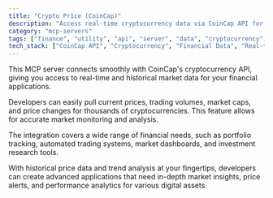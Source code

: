 ```yaml
---
title: "Crypto Price (CoinCap)"
description: "Access real-time cryptocurrency data via CoinCap API for price tracking, market analysis, and historical trends in financial applications."
category: "mcp-servers"
tags: ["finance", "utility", "api", "server", "data", "cryptocurrency", "market analysis", "real-time data"]
tech_stack: ["CoinCap API", "Cryptocurrency", "Financial Data", "Real-time Analytics", "Market Data", "Portfolio Tracking", "Automated Trading Systems"]
---
```


This MCP server connects smoothly with CoinCap's cryptocurrency API, giving you access to real-time and historical market data for your financial applications.

Developers can easily pull current prices, trading volumes, market caps, and price changes for thousands of cryptocurrencies. This feature allows for accurate market monitoring and analysis.

The integration covers a wide range of financial needs, such as portfolio tracking, automated trading systems, market dashboards, and investment research tools.

With historical price data and trend analysis at your fingertips, developers can create advanced applications that need in-depth market insights, price alerts, and performance analytics for various digital assets.